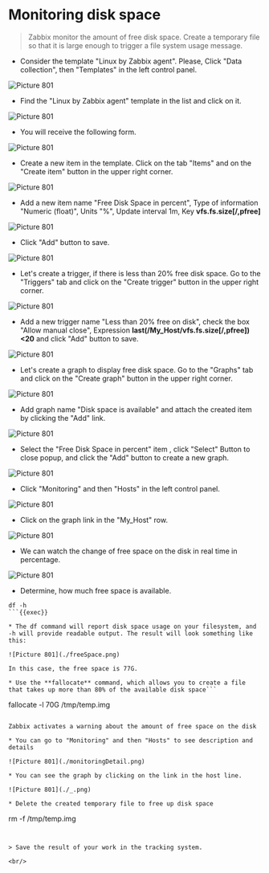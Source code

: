# Monitoring disk space


> Zabbix monitor the amount of free disk space. Create a temporary file so that it is large enough to trigger a file system usage message.

* Consider the template "Linux by Zabbix agent". Please, Click "Data collection", then "Templates" in the left control panel.

![Picture 801](./dataCollectionTemplates.png)

* Find the "Linux by Zabbix agent" template in the list and click on it.

![Picture 801](./linuxZabbixAgentTemplate.png)

* You will receive the following form.

![Picture 801](./linuxZabbixAgentForm.png)

* Сreate a new item in the template. Click on the tab "Items" and on the "Create item" button in the upper right corner.

![Picture 801](./createNewItem.png)

* Add a new item name "Free Disk Space in percent", Type of information "Numeric (float)", Units "%", Update interval 1m, Key **vfs.fs.size[/,pfree]**

![Picture 801](./freeDiskSpaceItem.png)

* Click "Add" button to save.

![Picture 801](./freeDiskSpaceAdd.png)

* Let's create a trigger, if there is less than 20% free disk space. Go to the "Triggers" tab and click on the "Create trigger" button in the upper right corner.

![Picture 801](./createTrigger.png)

* Add a new trigger name "Less than 20% free on disk", check the box "Allow manual close", Expression **last(/My_Host/vfs.fs.size[/,pfree])<20** and click "Add" button to save.

![Picture 801](./freeDiskSpaceTrigger.png)

* Let's create a graph to display free disk space. Go to the "Graphs" tab and click on the "Create graph" button in the upper right corner.

![Picture 801](./createGraph.png)

* Add graph name "Disk space is available" and attach the created item by clicking the "Add" link.

![Picture 801](./_.png)

* Select the "Free Disk Space in percent" item , click "Select" Button to close popup, and click the "Add" button to create a new graph.

![Picture 801](./_.png)


* Click "Monitoring" and then "Hosts" in the left control panel.

![Picture 801](./monitoringHosts.png)

* Click on the graph link in the "My_Host" row.

![Picture 801](./_.png)

* We can watch the change of free space on the disk in real time in percentage.

![Picture 801](./_.png)


* Determine, how much free space is available.
```
df -h
```{{exec}}

* The df command will report disk space usage on your filesystem, and -h will provide readable output. The result will look something like this:

![Picture 801](./freeSpace.png)

In this case, the free space is 77G.

* Use the **fallocate** command, which allows you to create a file that takes up more than 80% of the available disk space```
```
fallocate -l 70G /tmp/temp.img
```{{exec}}

Zabbix activates a warning about the amount of free space on the disk

* You can go to "Monitoring" and then "Hosts" to see description and details

![Picture 801](./monitoringDetail.png)

* You can see the graph by clicking on the link in the host line.

![Picture 801](./_.png)

* Delete the created temporary file to free up disk space
```
rm -f /tmp/temp.img
```{{exec}}


> Save the result of your work in the tracking system.

<br/>
